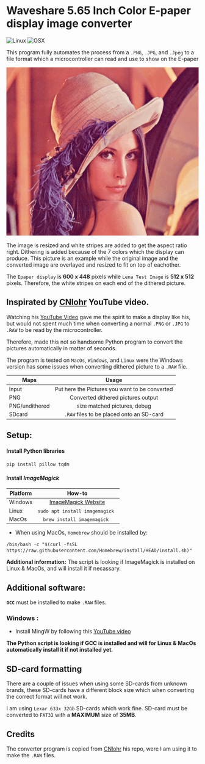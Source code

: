# Waveshare 5.65 Inch Color E-paper display image converter
![Linux](https://img.shields.io/badge/-Linux-grey?logo=linux)
![OSX](https://img.shields.io/badge/-OSX-black?logo=apple)

This program fully automates the process from a `.PNG`, `.JPG`, and `.Jpeg` to a file format
which a microcontroller can read and use to show on the E-paper

![Alt Text](https://github.com/oscarpeters/ColorE-ink-converter/blob/main/Lena(converter)gif.gif)

The image is resized and white stripes are added to get the aspect ratio right. Dithering is added because of the 7 colors which the display can produce.
This picture is an example while the original image and the converted image are overlayed and resized to fit on top of eachother.

The `Epaper display` is **600 x 448** pixels while `Lena Test Image` is **512 x 512** pixels. Therefore, the white stripes on each end of the dithered picture. 

## Inspirated by [CNlohr](https://github.com/cnlohr/ "CNLohr") YouTube video. 

Watching his [YouTube Video](https://www.youtube.com/watch?v=YawP9RjPcJA&t=248s "YouTube") gave me the spirit to make a display like his, but would not spent much time 
when converting a normal `.PNG` or `.JPG` to `.RAW` to be read by the microcontroller.

Therefore, made this not so handsome Python program to convert the pictures automatically in matter of seconds.

The program is tested on `MacOs`, `Windows`, and `Linux` were the Windows version has some issues when
converting dithered picture to a `.RAW` file.  

| Maps        | Usage           |
| ------------- |:-------------:|
| Input      | Put here the Pictures you want to be converted | 
| PNG    | Converted dithered pictures output   |
| PNG/undithered | size matched pictures, debug      |
| SDcard | `.RAW` files to be placed onto an SD-card|

## Setup: 
#### Install Python libraries
```
pip install pillow tqdm
``` 

#### Install *ImageMagick*
| Platform        | How-to           |
| ------------- |:-------------:|
| Windows | [ImageMagick Website](https://imagemagick.org/script/download.php "ImageMagick")|
| Linux | ```sudo apt install imagemagick ``` |
| MacOs |  ```brew install imagemagick ``` |

* When using MacOs, `Homebrew` should be installed by:
```
/bin/bash -c "$(curl -fsSL https://raw.githubusercontent.com/Homebrew/install/HEAD/install.sh)"
```
**Additional information:**
The script is looking if ImageMagick is installed on Linux & MacOs, and will install it if necassary.

## Additional software:
**`GCC`** must be installed to make `.RAW` files. 
### Windows :
* Install MingW by following this [YouTube video](https://www.youtube.com/watch?v=sXW2VLrQ3Bs "Installing GCC on Windows")

**The Python script is looking if GCC is installed and will for Linux & MacOs automatically install it if not installed yet.**


## SD-card formatting

There are a couple of issues when using some SD-cards from unknown brands, these SD-cards have a different block size which when converting the correct format
will not work. 

I am using `Lexar 633x 32Gb` SD-cards which work fine.
SD-card must be converted to `FAT32` with a **MAXIMUM** size of **35MB**.  

## Credits
The converter program is copied from [CNlohr](https://github.com/cnlohr/epaper_projects "CNLohr") his repo, were I am using it to make the `.RAW` files. 
